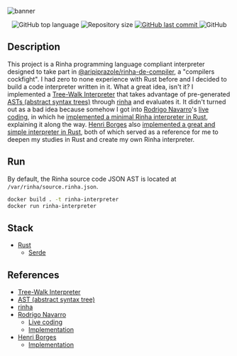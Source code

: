 ![banner](https://github.com/ojpbarbosa/rinha-interpreter/assets/79005271/fb4e70b7-8644-4912-af4d-a3e5d19cc630)

<div align="center">
  <img src="https://img.shields.io/github/languages/top/ojpbarbosa/rinha-interpreter.svg" alt="GitHub top language">
  <img src="https://img.shields.io/github/repo-size/ojpbarbosa/rinha-interpreter.svg" alt="Repository size">
  <a href="https://github.com/ojpbarbosa/rinha-interpreter/commits">
    <img src="https://img.shields.io/github/last-commit/ojpbarbosa/rinha-interpreter.svg" alt="GitHub last commit">
  </a>
  <img src="https://img.shields.io/github/license/ojpbarbosa/rinha-interpreter.svg" alt="GitHub">
</div>

## Description
This project is a Rinha programming language compliant interpreter designed to take part in [@aripiprazole/rinha-de-compiler](https://github.com/aripiprazole/rinha-de-compiler), a "compilers cockfight". I had zero to none experience with Rust before and I decided to build a code interpreter written in it. What a great idea, isn't it? I implemented a [Tree-Walk Interpreter](https://craftinginterpreters.com/a-tree-walk-interpreter.html) that takes advantage of pre-generated [ASTs (abstract syntax trees)](https://wikipedia.org/wiki/Abstract_syntax_tree) through [rinha](https://crates.io/crates/rinha) and evaluates it. It didn't turned out as a bad idea because somehow I got into [Rodrigo Navarro](https://github.com/reu)'s [live coding](https://www.youtube.com/watch?v=FbCdhicY3sk), in which he [implemented a minimal Rinha interpreter in Rust](https://github.com/reu/rinha-compiladores), explaining it along the way. [Henri Borges](https://github.com/hnrbs) also [implemented a great and simple interpreter in Rust](https://github.com/hnrbs/rinha), both of which served as a reference for me to deepen my studies in Rust and create my own Rinha interpreter.

## Run
By default, the Rinha source code JSON AST is located at `/var/rinha/source.rinha.json`.
```bash
docker build . -t rinha-interpreter
docker run rinha-interpreter
```

## Stack
- [Rust](https://www.rust-lang.org)
  - [Serde](https://serde.rs)

## References
- [Tree-Walk Interpreter](https://craftinginterpreters.com/a-tree-walk-interpreter.html)
- [AST (abstract syntax tree)](https://wikipedia.org/wiki/Abstract_syntax_tree)
- [rinha](https://crates.io/crates/rinha)
- [Rodrigo Navarro](https://github.com/reu)
  - [Live coding](https://www.youtube.com/watch?v=FbCdhicY3sk)
  - [Implementation](https://github.com/reu/rinha-compiladores)
- [Henri Borges](https://github.com/hnrbs)
  - [Implementation](https://github.com/hnrbs/rinha)

